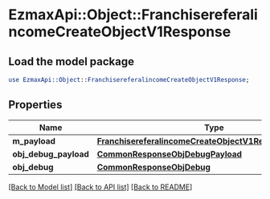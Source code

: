 # EzmaxApi::Object::FranchisereferalincomeCreateObjectV1Response

## Load the model package
```perl
use EzmaxApi::Object::FranchisereferalincomeCreateObjectV1Response;
```

## Properties
Name | Type | Description | Notes
------------ | ------------- | ------------- | -------------
**m_payload** | [**FranchisereferalincomeCreateObjectV1ResponseMPayload**](FranchisereferalincomeCreateObjectV1ResponseMPayload.md) |  | 
**obj_debug_payload** | [**CommonResponseObjDebugPayload**](CommonResponseObjDebugPayload.md) |  | [optional] 
**obj_debug** | [**CommonResponseObjDebug**](CommonResponseObjDebug.md) |  | [optional] 

[[Back to Model list]](../README.md#documentation-for-models) [[Back to API list]](../README.md#documentation-for-api-endpoints) [[Back to README]](../README.md)


